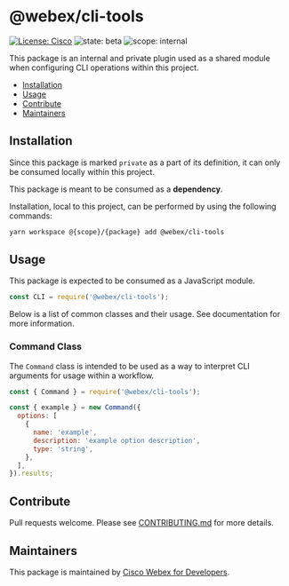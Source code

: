# @webex/cli-tools

[![License: Cisco](https://img.shields.io/badge/License-Cisco-blueviolet?style=flat-square)](https://github.com/webex/webex-js-sdk/blob/master/LICENSE)
![state: beta](https://img.shields.io/badge/State\-Beta-blue?style=flat-square)
![scope: internal](https://img.shields.io/badge/Scope-Internal-red?style=flat-square)

This package is an internal and private plugin used as a shared module when configuring CLI operations within this project.

* [Installation](#installation)
* [Usage](#usage)
* [Contribute](#contribute)
* [Maintainers](#maintainers)

## Installation

Since this package is marked `private` as a part of its definition, it can only be consumed locally within this project.

This package is meant to be consumed as a **dependency**.

Installation, local to this project, can be performed by using the following commands:

```bash
yarn workspace @{scope}/{package} add @webex/cli-tools
```

## Usage

This package is expected to be consumed as a JavaScript module.

```js
const CLI = require('@webex/cli-tools');
```

Below is a list of common classes and their usage. See documentation for more information.

### Command Class

The `Command` class is intended to be used as a way to interpret CLI arguments for usage within a workflow.

```js
const { Command } = require('@webex/cli-tools');

const { example } = new Command({
  options: [
    {
      name: 'example',
      description: 'example option description',
      type: 'string',
    },
  ],
}).results;
```

## Contribute

Pull requests welcome. Please see [CONTRIBUTING.md](https://github.com/webex/webex-js-sdk/blob/master/CONTRIBUTING.md) for more details.

## Maintainers

This package is maintained by [Cisco Webex for Developers](https://developer.webex.com/).
